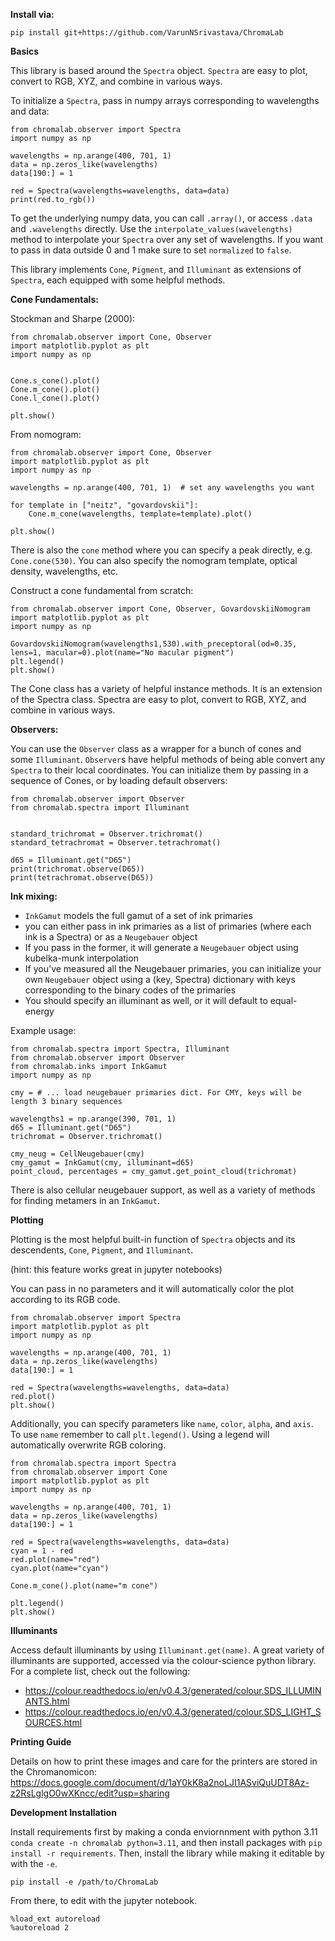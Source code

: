 **Install via:**

```
pip install git+https://github.com/VarunNSrivastava/ChromaLab
```
**Basics**

This library is based around the `Spectra` object. 
`Spectra` are easy to plot, convert to RGB, XYZ, and combine in various ways.

To initialize a `Spectra`, pass in numpy arrays corresponding to wavelengths and data:

```
from chromalab.observer import Spectra
import numpy as np

wavelengths = np.arange(400, 701, 1)
data = np.zeros_like(wavelengths)
data[190:] = 1

red = Spectra(wavelengths=wavelengths, data=data)
print(red.to_rgb())
```

To get the underlying numpy data, you can call `.array()`, or access `.data` and `.wavelengths` directly. 
Use the `interpolate_values(wavelengths)` method to interpolate your `Spectra` over any set of wavelengths.
If you want to pass in data outside 0 and 1 make sure to set `normalized` to `false`.

This library implements `Cone`, `Pigment`, and `Illuminant` as extensions of `Spectra`,
each equipped with some helpful methods. 

**Cone Fundamentals:**

Stockman and Sharpe (2000):

```
from chromalab.observer import Cone, Observer
import matplotlib.pyplot as plt
import numpy as np


Cone.s_cone().plot()
Cone.m_cone().plot()
Cone.l_cone().plot()

plt.show()
```


From nomogram:

```
from chromalab.observer import Cone, Observer
import matplotlib.pyplot as plt
import numpy as np

wavelengths = np.arange(400, 701, 1)  # set any wavelengths you want

for template in ["neitz", "govardovskii"]:
    Cone.m_cone(wavelengths, template=template).plot()

plt.show()
```

There is also the `cone` method where you can specify a peak directly, e.g. ``Cone.cone(530)``. You can also specify the
nomogram template, optical density, wavelengths, etc. 

Construct a cone fundamental from scratch:

```
from chromalab.observer import Cone, Observer, GovardovskiiNomogram
import matplotlib.pyplot as plt
import numpy as np

GovardovskiiNomogram(wavelengths1,530).with_preceptoral(od=0.35, lens=1, macular=0).plot(name="No macular pigment")
plt.legend()
plt.show()
```

The Cone class has a variety of helpful instance methods. It is an extension of the Spectra class. 
Spectra are easy to plot, convert to RGB, XYZ, and combine in various ways.

**Observers:**

You can use the `Observer` class as a wrapper for a bunch of cones and some `Illuminant`. 
`Observer`s have helpful methods of being able convert any `Spectra` to their local coordinates.
You can initialize them by passing in a sequence of Cones, or by loading default observers:

```
from chromalab.observer import Observer
from chromalab.spectra import Illuminant


standard_trichromat = Observer.trichromat()
standard_tetrachromat = Observer.tetrachromat()

d65 = Illuminant.get("D65")
print(trichromat.observe(D65))
print(tetrachromat.observe(D65))
```

**Ink mixing:**

- `InkGamut` models the full gamut of a set of ink primaries
- you can either pass in ink primaries as a list of primaries (where each ink is a Spectra) or as a `Neugebauer` object
- If you pass in the former, it will generate a `Neugebauer` object using kubelka-munk interpolation
- If you've measured all the Neugebauer primaries, you can initialize your own `Neugebauer` object using a (key, Spectra) dictionary with keys corresponding to the binary codes of the primaries
- You should specify an illuminant as well, or it will default to equal-energy

Example usage:

```
from chromalab.spectra import Spectra, Illuminant
from chromalab.observer import Observer
from chromalab.inks import InkGamut
import numpy as np

cmy = # ... load neugebauer primaries dict. For CMY, keys will be length 3 binary sequences

wavelengths1 = np.arange(390, 701, 1)
d65 = Illuminant.get("D65")
trichromat = Observer.trichromat()

cmy_neug = CellNeugebauer(cmy)
cmy_gamut = InkGamut(cmy, illuminant=d65)
point_cloud, percentages = cmy_gamut.get_point_cloud(trichromat)

```

There is also cellular neugebauer support, as well as a variety of methods for finding metamers in an `InkGamut`. 


**Plotting**

Plotting is the most helpful built-in function of `Spectra` objects and its descendents, `Cone`, `Pigment`, and `Illuminant`.

(hint: this feature works great in jupyter notebooks)

You can pass in no parameters and it will automatically color the plot according to its RGB code. 

```
from chromalab.observer import Spectra
import matplotlib.pyplot as plt
import numpy as np

wavelengths = np.arange(400, 701, 1)
data = np.zeros_like(wavelengths)
data[190:] = 1

red = Spectra(wavelengths=wavelengths, data=data)
red.plot()
plt.show()
```

Additionally, you can specify parameters like `name`, `color`, `alpha`, and `axis`. To use `name` remember to call
`plt.legend()`. Using a legend will automatically overwrite RGB coloring. 

```
from chromalab.spectra import Spectra
from chromalab.observer import Cone
import matplotlib.pyplot as plt
import numpy as np

wavelengths = np.arange(400, 701, 1)
data = np.zeros_like(wavelengths)
data[190:] = 1

red = Spectra(wavelengths=wavelengths, data=data)
cyan = 1 - red
red.plot(name="red")
cyan.plot(name="cyan")

Cone.m_cone().plot(name="m cone")

plt.legend()
plt.show()
```

**Illuminants**

Access default illuminants by using `Illuminant.get(name)`. A great variety of illuminants are supported,
accessed via the colour-science python library. For a complete list, check out the following:

- https://colour.readthedocs.io/en/v0.4.3/generated/colour.SDS_ILLUMINANTS.html
- https://colour.readthedocs.io/en/v0.4.3/generated/colour.SDS_LIGHT_SOURCES.html


**Printing Guide**

Details on how to print these images and care for the printers are stored in the Chromanomicon: https://docs.google.com/document/d/1aY0kK8a2noLJI1ASviQuUDT8Az-z2RsLglgO0wXKncc/edit?usp=sharing

**Development Installation**

Install requirements first by making a conda enviornnment with python 3.11 `conda create -n chromalab python=3.11`, and then install packages with `pip install -r requirements`. Then, install the library while making it editable by with the `-e`. 
```
pip install -e /path/to/ChromaLab
```

From there, to edit with the jupyter notebook.
```
%load_ext autoreload
%autoreload 2
```